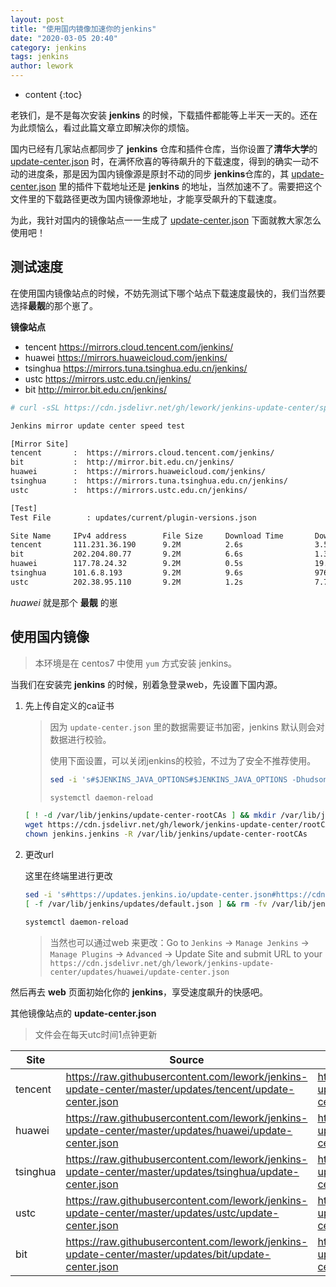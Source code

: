 ```yaml
---
layout: post
title: "使用国内镜像加速你的jenkins"
date: "2020-03-05 20:40"
category: jenkins
tags: jenkins
author: lework
---
```

* content
{:toc}

老铁们，是不是每次安装 **jenkins** 的时候，下载插件都能等上半天一天的。还在为此烦恼么，看过此篇文章立即解决你的烦恼。

国内已经有几家站点都同步了 **jenkins** 仓库和插件仓库，当你设置了**清华大学**的 [update-center.json](https://mirror.tuna.tsinghua.edu.cn/jenkins/updates/update-center.json) 时，在满怀欣喜的等待飙升的下载速度，得到的确实一动不动的进度条，那是因为国内镜像源是原封不动的同步 **jenkins**仓库的，其 [update-center.json](https://mirror.tuna.tsinghua.edu.cn/jenkins/updates/update-center.json) 里的插件下载地址还是 **jenkins** 的地址，当然加速不了。需要把这个文件里的下载路径更改为国内镜像源地址，才能享受飙升的下载速度。

为此，我针对国内的镜像站点一一生成了 [update-center.json](https://mirror.tuna.tsinghua.edu.cn/jenkins/updates/update-center.json) 下面就教大家怎么使用吧！




## 测试速度

在使用国内镜像站点的时候，不妨先测试下哪个站点下载速度最快的，我们当然要选择**最靓**的那个崽了。

**镜像站点**

- tencent https://mirrors.cloud.tencent.com/jenkins/
- huawei https://mirrors.huaweicloud.com/jenkins/
- tsinghua https://mirrors.tuna.tsinghua.edu.cn/jenkins/
- ustc https://mirrors.ustc.edu.cn/jenkins/
- bit http://mirror.bit.edu.cn/jenkins/

```bash
# curl -sSL https://cdn.jsdelivr.net/gh/lework/jenkins-update-center/speed-test.sh | bash

Jenkins mirror update center speed test

[Mirror Site]
tencent       :  https://mirrors.cloud.tencent.com/jenkins/
bit           :  http://mirror.bit.edu.cn/jenkins/
huawei        :  https://mirrors.huaweicloud.com/jenkins/
tsinghua      :  https://mirrors.tuna.tsinghua.edu.cn/jenkins/
ustc          :  https://mirrors.ustc.edu.cn/jenkins/

[Test]
Test File        : updates/current/plugin-versions.json

Site Name     IPv4 address        File Size     Download Time       Download Speed
tencent       111.231.36.190      9.2M          2.6s                3.58MB/s      
bit           202.204.80.77       9.2M          6.6s                1.39MB/s      
huawei        117.78.24.32        9.2M          0.5s                19.4MB/s      
tsinghua      101.6.8.193         9.2M          9.6s                976KB/s       
ustc          202.38.95.110       9.2M          1.2s                7.75MB/s      

```

*huawei* 就是那个 **最靓** 的崽



## 使用国内镜像

> 本环境是在 centos7 中使用 `yum` 方式安装 jenkins。

当我们在安装完 **jenkins** 的时候，别着急登录web，先设置下国内源。

1. 先上传自定义的ca证书

    > 因为 `update-center.json` 里的数据需要证书加密，jenkins 默认则会对数据进行校验。 
    >
    > 使用下面设置，可以关闭jenkins的校验，不过为了安全不推荐使用。
    >
    >  ```bash
    > sed -i 's#$JENKINS_JAVA_OPTIONS#$JENKINS_JAVA_OPTIONS -Dhudson.model.DownloadService.noSignatureCheck=true#g' /etc/init.d/jenkins
    > 
    > systemctl daemon-reload
    >  ```

    ```bash
    [ ! -d /var/lib/jenkins/update-center-rootCAs ] && mkdir /var/lib/jenkins/update-center-rootCAs
    wget https://cdn.jsdelivr.net/gh/lework/jenkins-update-center/rootCA/update-center.crt -O /var/lib/jenkins/update-center-rootCAs/update-center.crt
    chown jenkins.jenkins -R /var/lib/jenkins/update-center-rootCAs
    ```

2. 更改url

    这里在终端里进行更改

    ```bash
    sed -i 's#https://updates.jenkins.io/update-center.json#https://cdn.jsdelivr.net/gh/lework/jenkins-update-center/updates/huawei/update-center.json#' /var/lib/jenkins/hudson.model.UpdateCenter.xml
    [ -f /var/lib/jenkins/updates/default.json ] && rm -fv /var/lib/jenkins/updates/default.json
    
    systemctl daemon-reload
    ```

    > 当然也可以通过web 来更改：Go to `Jenkins` → `Manage Jenkins` → `Manage Plugins` → `Advanced` → Update Site and submit URL to your `https://cdn.jsdelivr.net/gh/lework/jenkins-update-center/updates/huawei/update-center.json`   

然后再去 **web** 页面初始化你的 **jenkins**，享受速度飙升的快感吧。



其他镜像站点的 **update-center.json** 

> 文件会在每天utc时间1点钟更新

| Site     | Source                                                       | CDN                                                          |
| -------- | ------------------------------------------------------------ | ------------------------------------------------------------ |
| tencent  | https://raw.githubusercontent.com/lework/jenkins-update-center/master/updates/tencent/update-center.json | https://cdn.jsdelivr.net/gh/lework/jenkins-update-center/updates/tencent/update-center.json |
| huawei   | https://raw.githubusercontent.com/lework/jenkins-update-center/master/updates/huawei/update-center.json | https://cdn.jsdelivr.net/gh/lework/jenkins-update-center/updates/huawei/update-center.json |
| tsinghua | https://raw.githubusercontent.com/lework/jenkins-update-center/master/updates/tsinghua/update-center.json | https://cdn.jsdelivr.net/gh/lework/jenkins-update-center/updates/tsinghua/update-center.json |
| ustc     | https://raw.githubusercontent.com/lework/jenkins-update-center/master/updates/ustc/update-center.json | https://cdn.jsdelivr.net/gh/lework/jenkins-update-center/updates/ustc/update-center.json |
| bit      | https://raw.githubusercontent.com/lework/jenkins-update-center/master/updates/bit/update-center.json | https://cdn.jsdelivr.net/gh/lework/jenkins-update-center/updates/bit/update-center.json |

